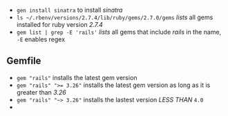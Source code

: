 - `gen install sinatra` to install *sinatra*
- `ls ~/.rbenv/versions/2.7.4/lib/ruby/gems/2.7.0/gems` *lists* all gems installed for ruby version *2.7.4*
- `gem list | grep -E 'rails'` *lists* all gems that include *rails* in the name, `-E` enables regex

## Gemfile
- `gem "rails"` installs the latest gem version
- `gem "rails" ">= 3.26"` installs the latest gem version as long as it is greater than *3.26*
- `gem "rails" "~> 3.26"` installs the lastest version *LESS THAN*  `4.0` 
- 